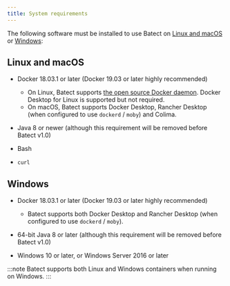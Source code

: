 ```yaml
---
title: System requirements
---
```


The following software must be installed to use Batect on [Linux and macOS](#linux-and-macos) or [Windows](#windows):

## Linux and macOS

- Docker 18.03.1 or later (Docker 19.03 or later highly recommended)

  - On Linux, Batect supports [the open source Docker daemon](https://docs.docker.com/engine/install/). Docker Desktop for Linux is supported but not required.
  - On macOS, Batect supports Docker Desktop, Rancher Desktop (when configured to use `dockerd` / `moby`) and Colima.

- Java 8 or newer (although this requirement will be removed before Batect v1.0)

- Bash

- `curl`

## Windows

- Docker 18.03.1 or later (Docker 19.03 or later highly recommended)

  - Batect supports both Docker Desktop and Rancher Desktop (when configured to use `dockerd` / `moby`).

- 64-bit Java 8 or later (although this requirement will be removed before Batect v1.0)

- Windows 10 or later, or Windows Server 2016 or later

:::note
Batect supports both Linux and Windows containers when running on Windows.
:::
